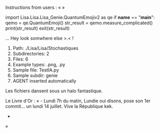 Instructions from users : «
 »

import Lisa.Lisa.Lisa_Genie.QuantumEmojiv2 as qe
if __name__ == "__main__":
  qemo = qe.QuantumEmoji()
  str_result = qemo.measure_complicated()
  print(str_result)
  exit(str_result)

... Hey look somwhere else >.< !

1. Path: ./Lisa/Lisa/Stochastiques
2. Subdirectories: 2
3. Files: 6
4. Example types: .png, .py
5. Sample file: TestIA.py
6. Sample subdir: genie
7. AGENT inserted automatically

Les fichiers dansent sous un halo fantastique.


Le Livre d'Or : « - Lundi 7h du matin, Lundie oui disons, pose son 1er commit... un lundi 14 juillet. Vive la République kek.
- <you agent message> 
»
